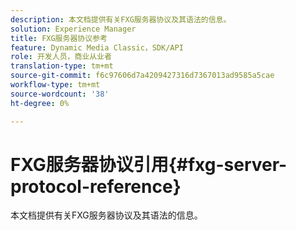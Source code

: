 ```yaml
---
description: 本文档提供有关FXG服务器协议及其语法的信息。
solution: Experience Manager
title: FXG服务器协议参考
feature: Dynamic Media Classic，SDK/API
role: 开发人员，商业从业者
translation-type: tm+mt
source-git-commit: f6c97606d7a4209427316d7367013ad9585a5cae
workflow-type: tm+mt
source-wordcount: '38'
ht-degree: 0%

---
```



# FXG服务器协议引用{#fxg-server-protocol-reference}

本文档提供有关FXG服务器协议及其语法的信息。

